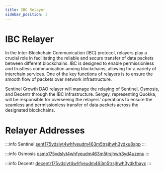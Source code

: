 ```yaml
---
title: IBC Relayer
sidebar_position: 3
---
```


# IBC Relayer

In the Inter-Blockchain Communication (IBC) protocol, relayers play a crucial role in facilitating the reliable and secure transfer of data packets between different blockchains. IBC is designed to enable permissionless and trustless communication among blockchains, allowing for a variety of interchain services. One of the key functions of relayers is to ensure the smooth flow of packets over network infrastructure.

Sentinel Growth DAO relayer will manage the relaying of Sentinel, Osmosis, and Decentr through the IBC infrastructure. Sergey, representing Quokka, will be responsible for overseeing the relayers' operations to ensure the seamless and permissionless transfer of data packets across the designated blockchains.


# Relayer Addresses

:::info Sentinel
[sent175vdslyt4whfyeudm463m5trsjhwh3ydxu8spp](https://www.mintscan.io/sentinel/address/sent175vdslyt4whfyeudm463m5trsjhwh3ydxu8spp)
:::

:::info Osmosis
[osmo175vdslyt4whfyeudm463m5trsjhwh3yd4uzenu](https://www.mintscan.io/osmosis/address/osmo175vdslyt4whfyeudm463m5trsjhwh3yd4uzenu)
:::

:::info Decentr
[decentr175vdslyt4whfyeudm463m5trsjhwh3ydkfhayx](https://atomscan.com/decentr/accounts/decentr175vdslyt4whfyeudm463m5trsjhwh3ydkfhayx)
:::